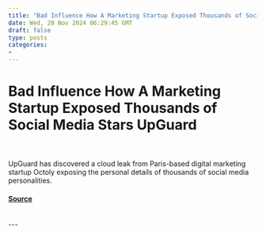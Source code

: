 ```yaml
---
title: "Bad Influence How A Marketing Startup Exposed Thousands of Social Media Stars UpGuard"
date: Wed, 20 Nov 2024 06:29:45 GMT
draft: false
type: posts
categories: 
- 
---
```

# Bad Influence How A Marketing Startup Exposed Thousands of Social Media Stars UpGuard

<br/>

<br/>
UpGuard has discovered a cloud leak from Paris-based digital marketing startup Octoly exposing the personal details of thousands of social media personalities.

#### [Source](https://www.upguard.com/breaches/cloud-leak-octoly)

<br/>
---
